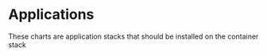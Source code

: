 # Applications

These charts are application stacks that should be installed on the container stack
